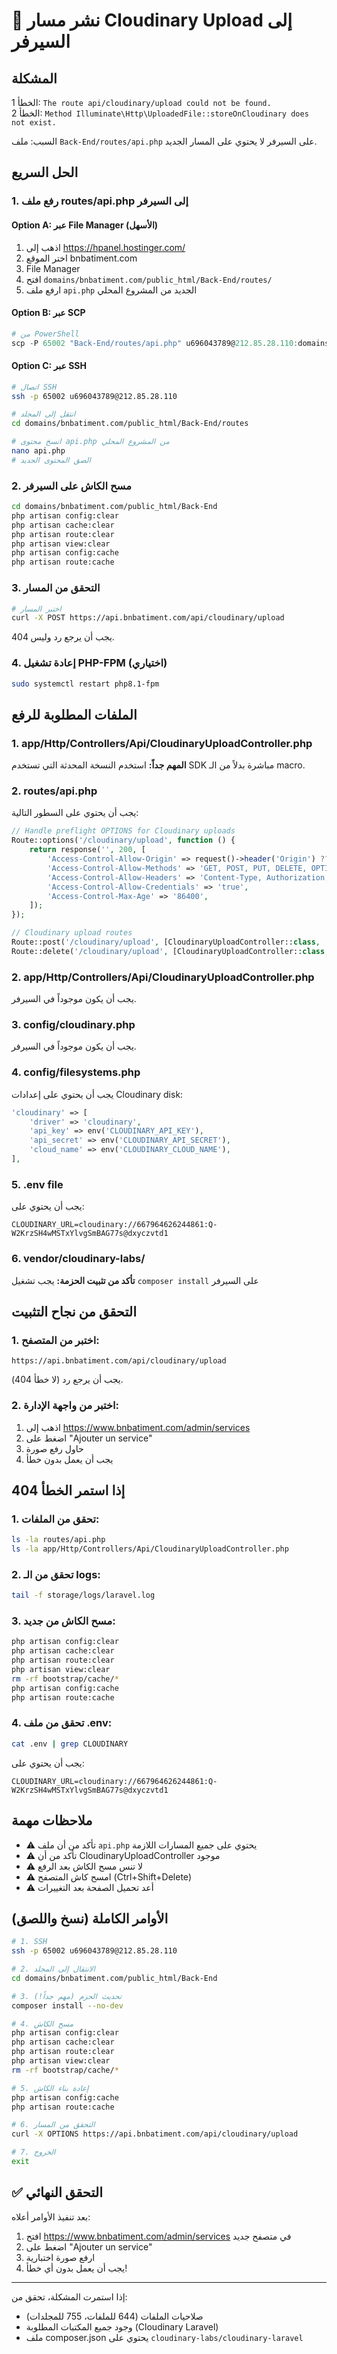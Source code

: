 # 🚀 نشر مسار Cloudinary Upload إلى السيرفر

## المشكلة
الخطأ 1: `The route api/cloudinary/upload could not be found.`  
الخطأ 2: `Method Illuminate\Http\UploadedFile::storeOnCloudinary does not exist.`

السبب: ملف `Back-End/routes/api.php` على السيرفر لا يحتوي على المسار الجديد.

## الحل السريع

### 1. رفع ملف routes/api.php إلى السيرفر

#### Option A: عبر File Manager (الأسهل)

1. اذهب إلى https://hpanel.hostinger.com/
2. اختر الموقع bnbatiment.com
3. File Manager
4. افتح `domains/bnbatiment.com/public_html/Back-End/routes/`
5. ارفع ملف `api.php` الجديد من المشروع المحلي

#### Option B: عبر SCP

```powershell
# من PowerShell
scp -P 65002 "Back-End/routes/api.php" u696043789@212.85.28.110:domains/bnbatiment.com/public_html/Back-End/routes/api.php
```

#### Option C: عبر SSH

```bash
# اتصال SSH
ssh -p 65002 u696043789@212.85.28.110

# انتقل إلى المجلد
cd domains/bnbatiment.com/public_html/Back-End/routes

# انسخ محتوى api.php من المشروع المحلي
nano api.php
# الصق المحتوى الجديد
```

### 2. مسح الكاش على السيرفر

```bash
cd domains/bnbatiment.com/public_html/Back-End
php artisan config:clear
php artisan cache:clear
php artisan route:clear
php artisan view:clear
php artisan config:cache
php artisan route:cache
```

### 3. التحقق من المسار

```bash
# اختبر المسار
curl -X POST https://api.bnbatiment.com/api/cloudinary/upload
```

يجب أن يرجع رد وليس 404.

### 4. إعادة تشغيل PHP-FPM (اختياري)

```bash
sudo systemctl restart php8.1-fpm
```

## الملفات المطلوبة للرفع

### 1. app/Http/Controllers/Api/CloudinaryUploadController.php
**المهم جداً:** استخدم النسخة المحدثة التي تستخدم SDK مباشرة بدلاً من الـ macro.

### 2. routes/api.php
يجب أن يحتوي على السطور التالية:

```php
// Handle preflight OPTIONS for Cloudinary uploads
Route::options('/cloudinary/upload', function () {
    return response('', 200, [
        'Access-Control-Allow-Origin' => request()->header('Origin') ?? '*',
        'Access-Control-Allow-Methods' => 'GET, POST, PUT, DELETE, OPTIONS, PATCH',
        'Access-Control-Allow-Headers' => 'Content-Type, Authorization, X-Requested-With, Accept, Origin, X-XSRF-TOKEN',
        'Access-Control-Allow-Credentials' => 'true',
        'Access-Control-Max-Age' => '86400',
    ]);
});

// Cloudinary upload routes
Route::post('/cloudinary/upload', [CloudinaryUploadController::class, 'upload']);
Route::delete('/cloudinary/upload', [CloudinaryUploadController::class, 'destroy']);
```

### 2. app/Http/Controllers/Api/CloudinaryUploadController.php
يجب أن يكون موجوداً في السيرفر.

### 3. config/cloudinary.php
يجب أن يكون موجوداً في السيرفر.

### 4. config/filesystems.php
يجب أن يحتوي على إعدادات Cloudinary disk:
```php
'cloudinary' => [
    'driver' => 'cloudinary',
    'api_key' => env('CLOUDINARY_API_KEY'),
    'api_secret' => env('CLOUDINARY_API_SECRET'),
    'cloud_name' => env('CLOUDINARY_CLOUD_NAME'),
],
```

### 5. .env file
يجب أن يحتوي على:
```
CLOUDINARY_URL=cloudinary://667964626244861:Q-W2KrzSH4wMSTxYlvgSmBAG77s@dxyczvtd1
```

### 6. vendor/cloudinary-labs/
**تأكد من تثبيت الحزمة:** يجب تشغيل `composer install` على السيرفر

## التحقق من نجاح التثبيت

### 1. اختبر من المتصفح:
```
https://api.bnbatiment.com/api/cloudinary/upload
```

يجب أن يرجع رد (لا خطأ 404).

### 2. اختبر من واجهة الإدارة:
1. اذهب إلى https://www.bnbatiment.com/admin/services
2. اضغط على "Ajouter un service"
3. حاول رفع صورة
4. يجب أن يعمل بدون خطأ

## إذا استمر الخطأ 404

### 1. تحقق من الملفات:
```bash
ls -la routes/api.php
ls -la app/Http/Controllers/Api/CloudinaryUploadController.php
```

### 2. تحقق من الـ logs:
```bash
tail -f storage/logs/laravel.log
```

### 3. مسح الكاش من جديد:
```bash
php artisan config:clear
php artisan cache:clear
php artisan route:clear
php artisan view:clear
rm -rf bootstrap/cache/*
php artisan config:cache
php artisan route:cache
```

### 4. تحقق من ملف .env:
```bash
cat .env | grep CLOUDINARY
```

يجب أن يحتوي على:
```
CLOUDINARY_URL=cloudinary://667964626244861:Q-W2KrzSH4wMSTxYlvgSmBAG77s@dxyczvtd1
```

## ملاحظات مهمة

- ⚠️ تأكد من أن ملف `api.php` يحتوي على جميع المسارات اللازمة
- ⚠️ تأكد من أن CloudinaryUploadController موجود
- ⚠️ لا تنس مسح الكاش بعد الرفع
- ⚠️ امسح كاش المتصفح (Ctrl+Shift+Delete)
- ⚠️ أعد تحميل الصفحة بعد التغييرات

## الأوامر الكاملة (نسخ واللصق)

```bash
# 1. SSH
ssh -p 65002 u696043789@212.85.28.110

# 2. الانتقال إلى المجلد
cd domains/bnbatiment.com/public_html/Back-End

# 3. تحديث الحزم (مهم جداً!)
composer install --no-dev

# 4. مسح الكاش
php artisan config:clear
php artisan cache:clear
php artisan route:clear
php artisan view:clear
rm -rf bootstrap/cache/*

# 5. إعادة بناء الكاش
php artisan config:cache
php artisan route:cache

# 6. التحقق من المسار
curl -X OPTIONS https://api.bnbatiment.com/api/cloudinary/upload

# 7. الخروج
exit
```

## ✅ التحقق النهائي

بعد تنفيذ الأوامر أعلاه:

1. افتح https://www.bnbatiment.com/admin/services في متصفح جديد
2. اضغط على "Ajouter un service"
3. ارفع صورة اختبارية
4. يجب أن يعمل بدون أي خطأ!

---

إذا استمرت المشكلة، تحقق من:
- صلاحيات الملفات (644 للملفات، 755 للمجلدات)
- وجود جميع المكتبات المطلوبة (Cloudinary Laravel)
- ملف composer.json يحتوي على `cloudinary-labs/cloudinary-laravel`

